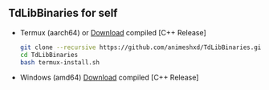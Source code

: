 ## TdLibBinaries for self

- Termux (aarch64) or [Download](https://github.com/animeshxd/TdLibBinaries/releases/download/1.7.9-aarch64/tdlib_termux_1_7_9_aarch64.zip) compiled [C++ Release]
  ```bash
  git clone --recursive https://github.com/animeshxd/TdLibBinaries.git
  cd TdLibBinaries
  bash termux-install.sh
  ```
- Windows (amd64)
  [Download](https://github.com/animeshxd/TdLibBinaries/releases/download/1.7.9/tdlib_windows_1_7_9_amd64.zip) compiled [C++ Release]
